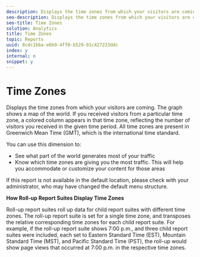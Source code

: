 ```yaml
---
description: Displays the time zones from which your visitors are coming. The graph shows a map of the world. If you received visitors from a particular time zone, a colored column appears in that time zone, reflecting the number of visitors you received in the given time period. All time zones are present in Greenwich Mean Time (GMT), which is the international time standard.
seo-description: Displays the time zones from which your visitors are coming. The graph shows a map of the world. If you received visitors from a particular time zone, a colored column appears in that time zone, reflecting the number of visitors you received in the given time period. All time zones are present in Greenwich Mean Time (GMT), which is the international time standard.
seo-title: Time Zones
solution: Analytics
title: Time Zones
topic: Reports
uuid: 8cdc1bba-e6b9-4ff0-b529-91c427223ddc
index: y
internal: n
snippet: y
---
```


# Time Zones

Displays the time zones from which your visitors are coming. The graph shows a map of the world. If you received visitors from a particular time zone, a colored column appears in that time zone, reflecting the number of visitors you received in the given time period. All time zones are present in Greenwich Mean Time (GMT), which is the international time standard.

You can use this dimension to:

* See what part of the world generates most of your traffic 
* Know which time zones are giving you the most traffic. This will help you accommodate or customize your content for those areas

If this report is not available in the default location, please check with your administrator, who may have changed the default menu structure.

**How Roll-up Report Suites Display Time Zones**

Roll-up report suites roll up data for child report suites with different time zones. The roll-up report suite is set for a single time zone, and transposes the relative corresponding time zones for each child report suite. For example, if the roll-up report suite shows 7:00 p.m., and three child report suites were included, each set to Eastern Standard Time (EST), Mountain Standard Time (MST), and Pacific Standard Time (PST), the roll-up would show page views that occurred at 7:00 p.m. in the respective time zones. 
